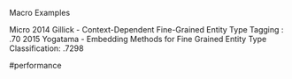 Macro Examples


Micro
2014 Gillick - Context-Dependent Fine-Grained Entity Type Tagging :  .70
2015 Yogatama - Embedding Methods for Fine Grained Entity Type Classification: .7298

#performance 